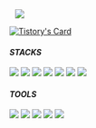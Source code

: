 <div>

  
 <a href="https://rienrose.tistory.com/">
  <img 
     src="http://img.shields.io/badge/-Tistory Blog-Ed6D52?style=flat-square&logoColor=white&link=https://rienrose.tistory.com/"
     style="height : auto; margin-left : 10px; margin-right : 10px;"/>
  </a>
  
[![Tistory's Card](https://github-readme-tistory-card.vercel.app/api?name=rienrose&theme=dafault)](https://github.com/loosie/github-readme-tistory-card)


</div> 


<div>
 
 #### _STACKS_
 
<img src="https://img.shields.io/badge/React-61DAFB?style=flat-square&logo=react&logoColor=black">
<img src="https://img.shields.io/badge/Typescript-3178C6?style=flat-square&logo=Typescript&logoColor=white"/>
<img src="https://img.shields.io/badge/JavaScript-F7DF1E?style=flat-square&logo=javascript&logoColor=black"> 
<img src="https://img.shields.io/badge/Next.js-000000?style=flat-square&amp;logo=Next.js&amp;logoColor=white" />
<img src="https://img.shields.io/badge/html5-E34F26?style=flat-square&logo=html5&logoColor=white">  
<img src="https://img.shields.io/badge/css-1572B6?style=flat-square&logo=css3&logoColor=white"> 
<img src="https://img.shields.io/badge/styled_components-DB7093?style=flat-square&logo=styled-components&logoColor=white"> 
</div>

<div>
  
#### _TOOLS_
<img src="https://img.shields.io/badge/Visual%20Studio%20Code-0078d7.svg?style=flat-square&logo=visual-studio-code&logoColor=white"/>
<img src="https://img.shields.io/badge/discord-5865F2?style=flat-square&logo=discord&logoColor=white"/> <img src="https://img.shields.io/badge/notion-000000?style=flat-square&logo=notion&logoColor=white"/> 
<img src="https://img.shields.io/badge/figma-F24E1E?style=flat-square&logo=figma&logoColor=white"/> <img src="https://img.shields.io/badge/github-%23121011.svg?style=flat-square&logo=github&logoColor=white"/>
</div>






<!-- <a href="https://github.com/sena-22"><img src="https://hits.seeyoufarm.com/api/count/incr/badge.svg?url=https%3A%2F%2Fgithub.com%2Fsena-22&count_bg=%23000000&title_bg=%23000000&icon=github.svg&icon_color=%23E7E7E7&title=GitHub&edge_flat=false)"/></a> -->
<!-- <img src="https://github-readme-stats.vercel.app/api/top-langs/?username=sena-22&layout=compact&theme=nightowl"> -->
 <!--<img src="https://github-readme-stats.vercel.app/api?username=sena-22&theme=material-palenight&show_icons=true"> -->
<!-- ![Top Langs](https://github-readme-stats.vercel.app/api/top-langs/?username=sena-22&hide_progress=true&hide=html,Java,Ruby,Shell) -->
